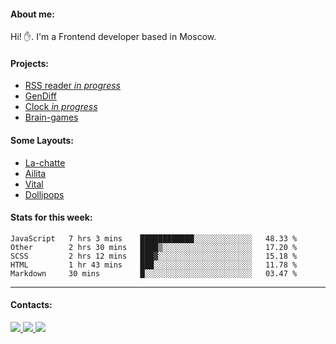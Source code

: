 #### About me:
Hi! ✋.
I'm a Frontend developer based in Moscow.

#### Projects:
- [RSS reader *in progress*](https://github.com/GKoil/frontend-project-lvl3)
- [GenDiff](https://github.com/GKoil/GenDiff)
- [Clock *in progress*](https://github.com/GKoil/clock)
- [Brain-games](https://github.com/GKoil/Brain-games)

#### Some Layouts: 
- [La-chatte](https://gkoil.github.io/la_chatte/)
- [Ailita](https://itconstruct.ru/portfolio/cases/ailita.php)
- [Vital](https://itconstruct.ru/portfolio/cases/vital.php)
- [Dollipops](https://itconstruct.ru/portfolio/cases/dollipops.php)

#### Stats for this week:
<!--START_SECTION:waka-->
```text
JavaScript   7 hrs 3 mins    ████████████░░░░░░░░░░░░░   48.33 % 
Other        2 hrs 30 mins   ████▒░░░░░░░░░░░░░░░░░░░░   17.20 % 
SCSS         2 hrs 12 mins   ███▓░░░░░░░░░░░░░░░░░░░░░   15.18 % 
HTML         1 hr 43 mins    ███░░░░░░░░░░░░░░░░░░░░░░   11.78 % 
Markdown     30 mins         █░░░░░░░░░░░░░░░░░░░░░░░░   03.47 % 
```
<!--END_SECTION:waka-->
---
#### Contacts:

<a target='_blank' title='LinkedIn' href="https://www.linkedin.com/in/gkoil/">
  <img src="https://img.shields.io/badge/LinkedIn-0077B5?style=for-the-badge&logo=linkedin&logoColor=white" />
</a>
<a target='_blank' title='Telegram' href="https://t.me/gkoil">
  <img src="https://img.shields.io/badge/Telegram-2CA5E0?style=for-the-badge&logo=telegram&logoColor=white" />
</a>
<a target='_blank' title='Gmail' href="mailto: gk.grigorev@gmail.com">
  <img src="https://img.shields.io/badge/Gmail-D14836?style=for-the-badge&logo=gmail&logoColor=white" />
</a>

